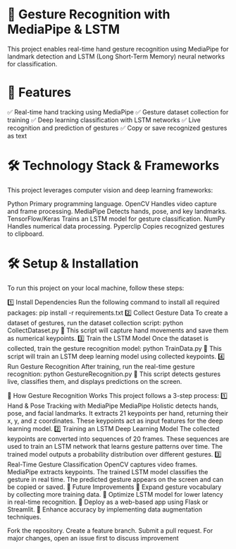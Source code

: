 # 🚀 Gesture Recognition with MediaPipe & LSTM
This project enables real-time hand gesture recognition using MediaPipe for landmark detection and LSTM (Long Short-Term Memory) neural networks for classification.

# 📌 Features
✅ Real-time hand tracking using MediaPipe
✅ Gesture dataset collection for training
✅ Deep learning classification with LSTM networks
✅ Live recognition and prediction of gestures
✅ Copy or save recognized gestures as text

# 🛠️ Technology Stack & Frameworks
This project leverages computer vision and deep learning frameworks:

Python	Primary programming language.
OpenCV	Handles video capture and frame processing.
MediaPipe	Detects hands, pose, and key landmarks.
TensorFlow/Keras	Trains an LSTM model for gesture classification.
NumPy	Handles numerical data processing.
Pyperclip	Copies recognized gestures to clipboard.

# 🛠️ Setup & Installation
To run this project on your local machine, follow these steps:

1️⃣ Install Dependencies
Run the following command to install all required packages:
pip install -r requirements.txt
2️⃣ Collect Gesture Data
To create a dataset of gestures, run the dataset collection script:
python CollectDataset.py
📌 This script will capture hand movements and save them as numerical keypoints.
3️⃣ Train the LSTM Model
Once the dataset is collected, train the gesture recognition model:
python TrainData.py
📌 This script will train an LSTM deep learning model using collected keypoints.
4️⃣ Run Gesture Recognition
After training, run the real-time gesture recognition:
python GestureRecognition.py
📌 This script detects gestures live, classifies them, and displays predictions on the screen.

🔬 How Gesture Recognition Works
This project follows a 3-step process:
1️⃣ Hand & Pose Tracking with MediaPipe
MediaPipe Holistic detects hands, pose, and facial landmarks.
It extracts 21 keypoints per hand, returning their x, y, and z coordinates.
These keypoints act as input features for the deep learning model.
2️⃣ Training an LSTM Deep Learning Model
The collected keypoints are converted into sequences of 20 frames.
These sequences are used to train an LSTM network that learns gesture patterns over time.
The trained model outputs a probability distribution over different gestures.
3️⃣ Real-Time Gesture Classification
OpenCV captures video frames.
MediaPipe extracts keypoints.
The trained LSTM model classifies the gesture in real time.
The predicted gesture appears on the screen and can be copied or saved.
🎯 Future Improvements
🔹 Expand gesture vocabulary by collecting more training data.
🔹 Optimize LSTM model for lower latency in real-time recognition.
🔹 Deploy as a web-based app using Flask or Streamlit.
🔹 Enhance accuracy by implementing data augmentation techniques.


Fork the repository.
Create a feature branch.
Submit a pull request.
For major changes, open an issue first to discuss improvement
